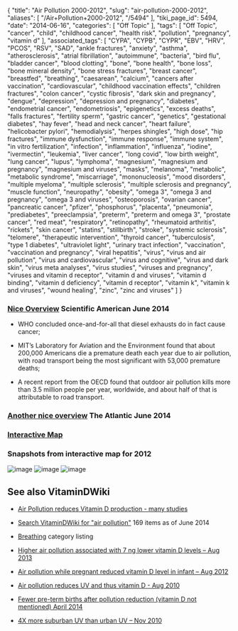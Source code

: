 {
    "title": "Air Pollution 2000-2012",
    "slug": "air-pollution-2000-2012",
    "aliases": [
        "/Air+Pollution+2000-2012",
        "/5494"
    ],
    "tiki_page_id": 5494,
    "date": "2014-06-16",
    "categories": [
        "Off Topic"
    ],
    "tags": [
        "Off Topic",
        "cancer",
        "child",
        "childhood cancer",
        "health risk",
        "pollution",
        "pregnancy",
        "vitamin d"
    ],
    "associated_tags": [
        "CYPA",
        "CYPB",
        "CYPR",
        "EBV",
        "HRV",
        "PCOS",
        "RSV",
        "SAD",
        "ankle fractures",
        "anxiety",
        "asthma",
        "atherosclerosis",
        "atrial fibrillation",
        "autoimmune",
        "bacteria",
        "bird flu",
        "bladder cancer",
        "blood clotting",
        "bone",
        "bone health",
        "bone loss",
        "bone mineral density",
        "bone stress fractures",
        "breast cancer",
        "breastfed",
        "breathing",
        "caesarean",
        "calcium",
        "cancers after vaccination",
        "cardiovascular",
        "childhood vaccination effects",
        "children fractures",
        "colon cancer",
        "cystic fibrosis",
        "dark skin and pregnancy",
        "dengue",
        "depression",
        "depression and pregnancy",
        "diabetes",
        "endometrial cancer",
        "endometriosis",
        "epigenetics",
        "excess deaths",
        "falls fractures",
        "fertility sperm",
        "gastric cancer",
        "genetics",
        "gestational diabetes",
        "hay fever",
        "head and neck cancer",
        "heart failure",
        "helicobacter pylori",
        "hemodialysis",
        "herpes shingles",
        "high dose",
        "hip fractures",
        "immune dysfunction",
        "immune response",
        "immune system",
        "in vitro fertilization",
        "infection",
        "inflammation",
        "influenza",
        "iodine",
        "ivermectin",
        "leukemia",
        "liver cancer",
        "long covid",
        "low birth weight",
        "lung cancer",
        "lupus",
        "lymphoma",
        "magnesium",
        "magnesium and pregnancy",
        "magnesium and viruses",
        "masks",
        "melanoma",
        "metabolic",
        "metabolic syndrome",
        "miscarriage",
        "mononucleosis",
        "mood disorders",
        "multiple myeloma",
        "multiple sclerosis",
        "multiple sclerosis and pregnancy",
        "muscle function",
        "neuropathy",
        "obesity",
        "omega 3",
        "omega 3 and pregnancy",
        "omega 3 and viruses",
        "osteoporosis",
        "ovarian cancer",
        "pancreatic cancer",
        "pfizer",
        "phosphorus",
        "placenta",
        "pneumonia",
        "prediabetes",
        "preeclampsia",
        "preterm",
        "preterm and omega 3",
        "prostate cancer",
        "red meat",
        "respiratory",
        "retinopathy",
        "rheumatoid arthritis",
        "rickets",
        "skin cancer",
        "statins",
        "stillbirth",
        "stroke",
        "systemic sclerosis",
        "telomere",
        "therapeutic intervention",
        "thyroid cancer",
        "tuberculosis",
        "type 1 diabetes",
        "ultraviolet light",
        "urinary tract infection",
        "vaccination",
        "vaccination and pregnancy",
        "viral hepatitis",
        "virus",
        "virus and air pollution",
        "virus and cardiovascular",
        "virus and cognitive",
        "virus and dark skin",
        "virus meta analyses",
        "virus studies",
        "viruses and pregnancy",
        "viruses and vitamin d receptor",
        "vitamin d and viruses",
        "vitamin d binding",
        "vitamin d deficiency",
        "vitamin d receptor",
        "vitamin k",
        "vitamin k and viruses",
        "wound healing",
        "zinc",
        "zinc and viruses"
    ]
}


### [Nice Overview](http://blogs.scientificamerican.com/plugged-in/2014/06/16/map-monday-50-shades-of-air-pollution/) Scientific American June 2014

* WHO concluded once-and-for-all that diesel exhausts do in fact cause cancer;

* MIT’s Laboratory for Aviation and the Environment found that about 200,000 Americans die a premature death each year due to air pollution, with road transport being the most significant with 53,000 premature deaths;

* A recent report from the OECD found that outdoor air pollution kills more than 3.5 million people per year, worldwide, and about half of that is attributable to road transport.

### [Another nice overview](http://www.theatlantic.com/health/archive/2014/06/the-air-we-breathe/372411/) The Atlantic June 2014

### [Interactive Map](http://epi.yale.edu/pollution-map/)

### Snapshots from interactive map for 2012

<img src="https://d378j1rmrlek7x.cloudfront.net/attachments/jpeg/air-pollution-2012.jpg" alt="image">
<img src="https://d378j1rmrlek7x.cloudfront.net/attachments/jpeg/air-pollution-2012-cities.jpg" alt="image">
<img src="https://d378j1rmrlek7x.cloudfront.net/attachments/jpeg/air-pollution-2012-europe.jpg" alt="image">

## See also VitaminDWiki

* [Air Pollution reduces Vitamin D production - many studies](/tags/air-pollution-reduces-vitamin-d-production-many-studies.html)

* [Search VitaminDWiki for "air pollution"](https://www.VitaminDWiki.com/Search+Results?hl=en&oe=UTF-8&ie=UTF-8&btnG=Google+Search&googles.x=0&googles.y=0&q=%22air+pollution%22&domains=VitaminDWiki.com&sitesearch=VitaminDWiki.com) 169 items as of June 2014

* [Breathing](/tags/breathing.html) category listing

* [Higher air pollution associated with 7 ng lower vitamin D levels – Aug 2013](/posts/higher-air-pollution-associated-with-7-ng-lower-vitamin-d-levels)

* [Air pollution while pregnant reduced vitamin D level in infant – Aug 2012](/posts/air-pollution-while-pregnant-reduced-vitamin-d-level-in-infant)

* [Air pollution reduces UV and thus vitamin D - Aug 2010](/tags/air-pollution-reduces-uv-and-thus-vitamin-d-aug-2010.html)

* [Fewer pre-term births after pollution reduction (vitamin D not mentioned) April 2014](/posts/fewer-pre-term-births-after-pollution-reduction-vitamin-d-not-mentioned)

* [4X more suburban UV than urban UV – Nov 2010](/tags/4x-more-suburban-uv-than-urban-uv-nov-2010.html)